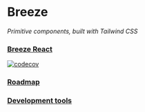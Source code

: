 # Breeze

_Primitive components, built with Tailwind CSS_

### [Breeze React](packages/react/README.md)

[![codecov](https://codecov.io/gh/jszymanowski/breeze/branch/main/graph/badge.svg)](https://codecov.io/gh/jszymanowski/breeze)

### [Roadmap](ROADMAP.md)

### [Development tools](DEV_TOOLS.md)
